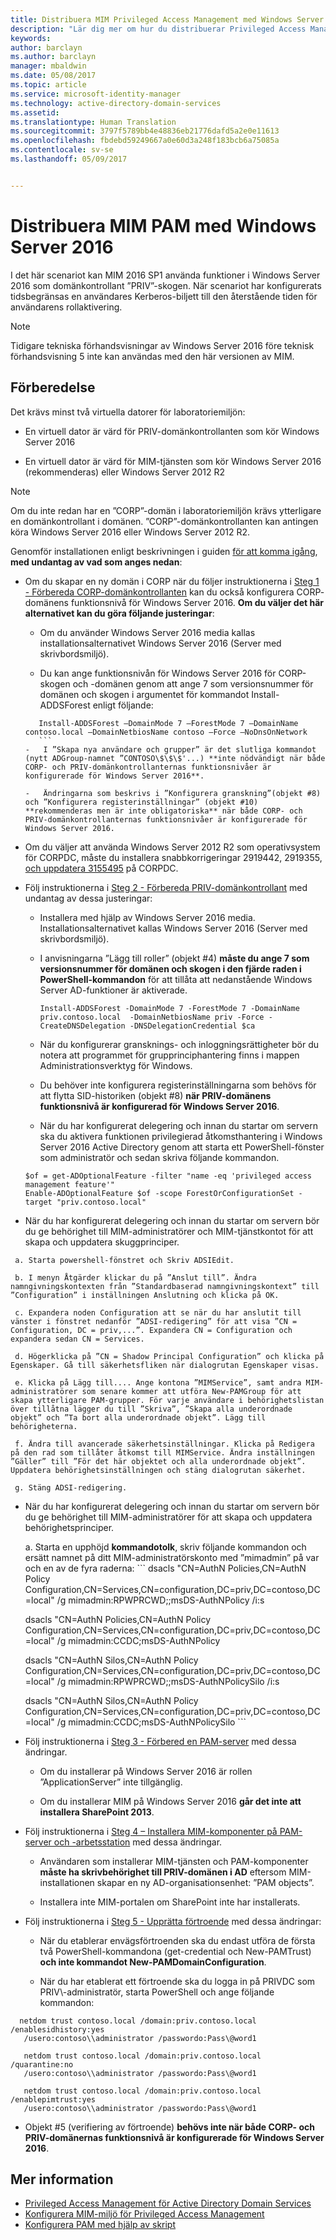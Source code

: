 ```yaml
---
title: Distribuera MIM Privileged Access Management med Windows Server 2016 | Microsoft Docs
description: "Lär dig mer om hur du distribuerar Privileged Access Management med server 2016"
keywords: 
author: barclayn
ms.author: barclayn
manager: mbaldwin
ms.date: 05/08/2017
ms.topic: article
ms.service: microsoft-identity-manager
ms.technology: active-directory-domain-services
ms.assetid: 
ms.translationtype: Human Translation
ms.sourcegitcommit: 3797f5789bb4e48836eb21776dafd5a2e0e11613
ms.openlocfilehash: fbdebd59249667a0e60d3a248f183bcb6a75085a
ms.contentlocale: sv-se
ms.lasthandoff: 05/09/2017


---
```




# <a name="deploy-mim-pam-with-windows-server-2016"></a>Distribuera MIM PAM med Windows Server 2016


I det här scenariot kan MIM 2016 SP1 använda funktioner i Windows Server 2016 som domänkontrollant ”PRIV”-skogen.  När scenariot har konfigurerats tidsbegränsas en användares Kerberos-biljett till den återstående tiden för användarens rollaktivering. 

>[!Note]
Tidigare tekniska förhandsvisningar av Windows Server 2016 före teknisk förhandsvisning 5 inte kan användas med den här versionen av MIM.

## <a name="preparation"></a>Förberedelse

Det krävs minst två virtuella datorer för laboratoriemiljön:

-   En virtuell dator är värd för PRIV-domänkontrollanten som kör Windows Server 2016

-   En virtuell dator är värd för MIM-tjänsten som kör Windows Server 2016 (rekommenderas) eller Windows Server 2012 R2

>[!NOTE]
Om du inte redan har en ”CORP”-domän i laboratoriemiljön krävs ytterligare en domänkontrollant i domänen. ”CORP”-domänkontrollanten kan antingen köra Windows Server 2016 eller Windows Server 2012 R2.


Genomför installationen enligt beskrivningen i guiden [för att komma igång](privileged-identity-management-for-active-directory-domain-services.md), **med undantag av vad som anges nedan**:

-   Om du skapar en ny domän i CORP när du följer instruktionerna i [Steg 1 - Förbereda CORP-domänkontrollanten](step-1-prepare-corp-domain.md) kan du också konfigurera CORP- domänens funktionsnivå för Windows Server 2016. **Om du väljer det här alternativet kan du göra följande justeringar**:

    -   Om du använder Windows Server 2016 media kallas installationsalternativet Windows Server 2016 (Server med skrivbordsmiljö).

    -   Du kan ange funktionsnivån för Windows Server 2016 för CORP-skogen och -domänen genom att ange 7 som versionsnummer för domänen och skogen i argumentet för kommandot Install-ADDSForest enligt följande:
     ```
        Install-ADDSForest –DomainMode 7 –ForestMode 7 –DomainName contoso.local –DomainNetbiosName contoso –Force –NoDnsOnNetwork
        ```
    -   I ”Skapa nya användare och grupper” är det slutliga kommandot (nytt ADGroup-namnet ”CONTOSO\$\$\$'...) **inte nödvändigt när både CORP- och PRIV-domänkontrollanternas funktionsnivåer är konfigurerade för Windows Server 2016**.

    -   Ändringarna som beskrivs i ”Konfigurera granskning”(objekt #8) och ”Konfigurera registerinställningar” (objekt #10) **rekommenderas men är inte obligatoriska** när både CORP- och PRIV-domänkontrollanternas funktionsnivåer är konfigurerade för Windows Server 2016.

-   Om du väljer att använda Windows Server 2012 R2 som operativsystem för CORPDC, måste du installera snabbkorrigeringar 2919442, 2919355, [och uppdatera 3155495](http://support.microsoft.com/kb/3156418) på CORPDC.

-   Följ instruktionerna i [Steg 2 - Förbereda PRIV-domänkontrollant](step-2-prepare-priv-domain-controller.md) med undantag av dessa justeringar:

    -   Installera med hjälp av Windows Server 2016 media. Installationsalternativet kallas Windows Server 2016 (Server med skrivbordsmiljö).

    -   I anvisningarna ”Lägg till roller” (objekt #4) **måste du ange 7 som versionsnummer för domänen och skogen i den fjärde raden i PowerShell-kommandon** för att tillåta att nedanstående Windows Server AD-funktioner är aktiverade.

        ```
        Install-ADDSForest -DomainMode 7 -ForestMode 7 -DomainName priv.contoso.local  -DomainNetbiosName priv -Force -CreateDNSDelegation -DNSDelegationCredential $ca
        ```  

    -   När du konfigurerar gransknings- och inloggningsrättigheter bör du notera att programmet för grupprinciphantering finns i mappen Administrationsverktyg för Windows.

    -   Du behöver inte konfigurera registerinställningarna som behövs för att flytta SID-historiken (objekt #8) **när PRIV-domänens funktionsnivå är konfigurerad för Windows Server 2016**.

    -   När du har konfigurerat delegering och innan du startar om servern ska du aktivera funktionen privilegierad åtkomsthantering i Windows Server 2016 Active Directory genom att starta ett PowerShell-fönster som administratör och sedan skriva följande kommandon.

    ```
    $of = get-ADOptionalFeature -filter "name -eq 'privileged access management feature'"
    Enable-ADOptionalFeature $of -scope ForestOrConfigurationSet -target "priv.contoso.local"
    ```

  -   När du har konfigurerat delegering och innan du startar om servern bör du ge behörighet till MIM-administratörer och MIM-tjänstkontot för att skapa och uppdatera skuggprinciper.

     a. Starta powershell-fönstret och Skriv ADSIEdit.

     b. I menyn Åtgärder klickar du på ”Anslut till”. Ändra namngivningskontexten från ”Standardbaserad namngivningskontext” till ”Configuration” i inställningen Anslutning och klicka på OK.

     c. Expandera noden Configuration att se när du har anslutit till vänster i fönstret nedanför ”ADSI-redigering” för att visa ”CN = Configuration, DC = priv,...”. Expandera CN = Configuration och expandera sedan CN = Services.

     d. Högerklicka på ”CN = Shadow Principal Configuration” och klicka på Egenskaper. Gå till säkerhetsfliken när dialogrutan Egenskaper visas.

     e. Klicka på Lägg till.... Ange kontona ”MIMService”, samt andra MIM-administratörer som senare kommer att utföra New-PAMGroup för att skapa ytterligare PAM-grupper. För varje användare i behörighetslistan över tillåtna lägger du till ”Skriva”, ”Skapa alla underordnade objekt” och ”Ta bort alla underordnade objekt”. Lägg till behörigheterna.

     f. Ändra till avancerade säkerhetsinställningar. Klicka på Redigera på den rad som tillåter åtkomst till MIMService. Ändra inställningen ”Gäller” till ”För det här objektet och alla underordnade objekt”. Uppdatera behörighetsinställningen och stäng dialogrutan säkerhet.

     g. Stäng ADSI-redigering.

 -   När du har konfigurerat delegering och innan du startar om servern bör du ge behörighet till MIM-administratörer för att skapa och uppdatera behörighetsprinciper.

     a.  Starta en upphöjd **kommandotolk**, skriv följande kommandon och ersätt namnet på ditt MIM-administratörskonto med ”mimadmin” på var och en av de fyra raderna:
    ```
       dsacls "CN=AuthN Policies,CN=AuthN Policy
       Configuration,CN=Services,CN=configuration,DC=priv,DC=contoso,DC=local" /g
       mimadmin:RPWPRCWD;;msDS-AuthNPolicy /i:s

       dsacls "CN=AuthN Policies,CN=AuthN Policy
       Configuration,CN=Services,CN=configuration,DC=priv,DC=contoso,DC=local" /g
       mimadmin:CCDC;msDS-AuthNPolicy

       dsacls "CN=AuthN Silos,CN=AuthN Policy
       Configuration,CN=Services,CN=configuration,DC=priv,DC=contoso,DC=local" /g
       mimadmin:RPWPRCWD;;msDS-AuthNPolicySilo /i:s

       dsacls "CN=AuthN Silos,CN=AuthN Policy
       Configuration,CN=Services,CN=configuration,DC=priv,DC=contoso,DC=local" /g
       mimadmin:CCDC;msDS-AuthNPolicySilo
    ```


-   Följ instruktionerna i [Steg 3 - Förbered en PAM-server](step-3-prepare-pam-server.md) med dessa ändringar.

    -   Om du installerar på Windows Server 2016 är rollen ”ApplicationServer” inte tillgänglig.

    -   Om du installerar MIM på Windows Server 2016 **går det inte att installera SharePoint 2013**.

-   Följ instruktionerna i [Steg 4 – Installera MIM-komponenter på PAM-server och -arbetsstation](step-4-install-mim-components-on-pam-server.md) med dessa ändringar.

    -   Användaren som installerar MIM-tjänsten och PAM-komponenter **måste ha skrivbehörighet till PRIV-domänen i AD** eftersom MIM-installationen skapar en ny AD-organisationsenhet: ”PAM objects”.

    -   Installera inte MIM-portalen om SharePoint inte har installerats.

-   Följ instruktionerna i [Steg 5 - Upprätta förtroende](step-5-establish-trust-between-priv-corp-forests.md) med dessa ändringar:

    -   När du etablerar envägsförtroenden ska du endast utföra de första två PowerShell-kommandona (get-credential och New-PAMTrust) **och inte kommandot New-PAMDomainConfiguration**.

    -   När du har etablerat ett förtroende ska du logga in på PRIVDC som PRIV\\-administratör, starta PowerShell och ange följande kommandon:
  ```
    netdom trust contoso.local /domain:priv.contoso.local /enablesidhistory:yes
     /usero:contoso\\administrator /passwordo:Pass\@word1

     netdom trust contoso.local /domain:priv.contoso.local /quarantine:no
     /usero:contoso\\administrator /passwordo:Pass\@word1  

     netdom trust contoso.local /domain:priv.contoso.local /enablepimtrust:yes
     /usero:contoso\\administrator /passwordo:Pass\@word1
  ```

-   Objekt #5 (verifiering av förtroende) **behövs inte när både CORP- och PRIV-domänernas funktionsnivå är konfigurerade för Windows Server 2016**.

## <a name="more-information"></a>Mer information

- [Privileged Access Management för Active Directory Domain Services](privileged-identity-management-for-active-directory-domain-services.md)
- [Konfigurera MIM-miljö för Privileged Access Management](configuring-mim-environment-for-pam.md)
- [Konfigurera PAM med hjälp av skript](sp1-pam-configure-using-scripts.md)

